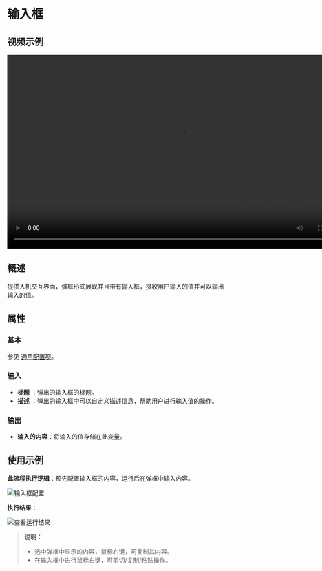 # 输入框

## 视频示例

<video controls height='450px' width='800px' src="https://encooacademy.oss-cn-shanghai.aliyuncs.com/activity/InputBox.mp4"></video>

## 概述

提供人机交互界面，弹框形式展现并且带有输入框，接收用户输入的值并可以输出输入的值。

## 属性

### 基本

参见 [通用配置项](../Appendix/CommonConfigurationItems.md)。

### 输入

- **标题** ：弹出的输入框的标题。
- **描述** ：弹出的输入框中可以自定义描述信息，帮助用户进行输入值的操作。

### 输出

- **输入的内容**：将输入的值存储在此变量。

## 使用示例

**此流程执行逻辑**：预先配置输入框的内容，运行后在弹框中输入内容。

![输入框配置](https://docimages.blob.core.chinacloudapi.cn/images/Activities/inputdialoge20201221.png)  

**执行结果**：

![查看运行结果](https://docimages.blob.core.chinacloudapi.cn/images/Activities/showinput20201221.png)

>**说明：**
>
>- 选中弹框中显示的内容，鼠标右键，可复制其内容。
>- 在输入框中进行鼠标右键，可剪切/复制/粘贴操作。
